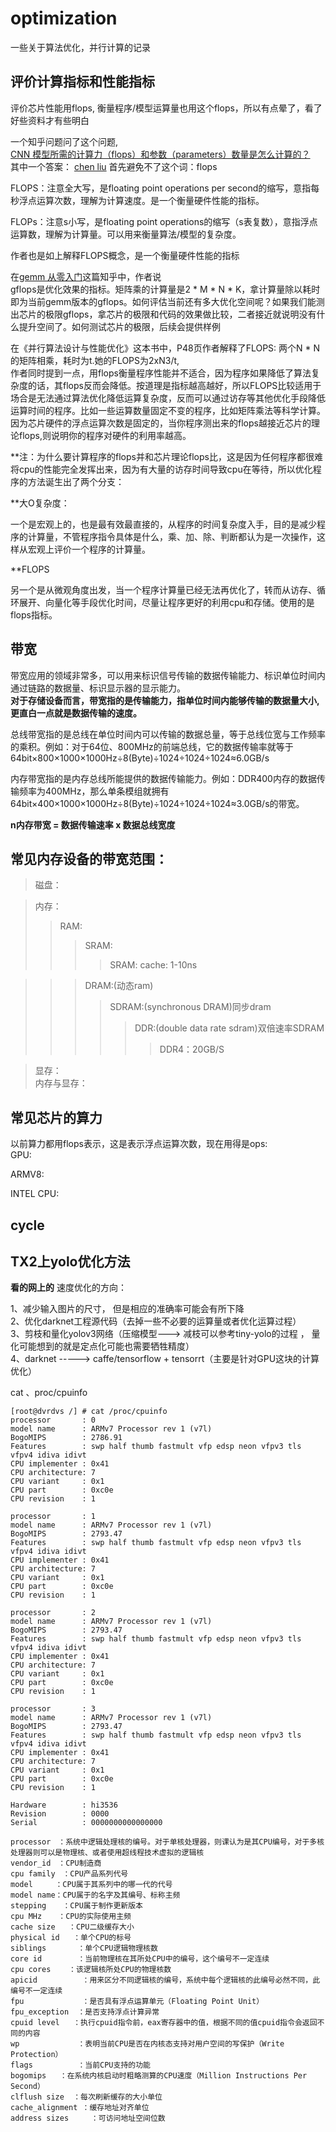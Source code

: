 # optimization
一些关于算法优化，并行计算的记录

## 评价计算指标和性能指标

评价芯片性能用flops, 衡量程序/模型运算量也用这个flops，所以有点晕了，看了好些资料才有些明白  

一个知乎问题问了这个问题,   
[CNN 模型所需的计算力（flops）和参数（parameters）数量是怎么计算的？](https://www.zhihu.com/question/65305385)   
其中一个答案： 
[chen liu](https://www.zhihu.com/question/65305385/answer/451060549)
首先避免不了这个词：flops   

FLOPS：注意全大写，是floating point operations per second的缩写，意指每秒浮点运算次数，理解为计算速度。是一个衡量硬件性能的指标。   

FLOPs：注意s小写，是floating point operations的缩写（s表复数），意指浮点运算数，理解为计算量。可以用来衡量算法/模型的复杂度。   



作者也是如上解释FLOPS概念，是一个衡量硬件性能的指标

在[gemm 从零入门](https://zhuanlan.zhihu.com/p/65436463)这篇知乎中，作者说   
gflops是优化效果的指标。矩阵乘的计算量是2 * M * N * K，拿计算量除以耗时即为当前gemm版本的gflops。如何评估当前还有多大优化空间呢？如果我们能测出芯片的极限gflops，拿芯片的极限和代码的效果做比较，二者接近就说明没有什么提升空间了。如何测试芯片的极限，后续会提供样例

在《并行算法设计与性能优化》这本书中，P48页作者解释了FLOPS: 两个N * N的矩阵相乘，耗时为t.她的FLOPS为2xN3/t,  
作者同时提到一点，用flops衡量程序性能并不适合，因为程序如果降低了算法复杂度的话，其flops反而会降低。按道理是指标越高越好，所以FLOPS比较适用于场合是无法通过算法优化降低运算复杂度，反而可以通过访存等其他优化手段降低运算时间的程序。比如一些运算数量固定不变的程序，比如矩阵乘法等科学计算。因为芯片硬件的浮点运算次数是固定的，当你程序测出来的flops越接近芯片的理论flops,则说明你的程序对硬件的利用率越高。

**注：为什么要计算程序的flops并和芯片理论flops比，这是因为任何程序都很难将cpu的性能完全发挥出来，因为有大量的访存时间导致cpu在等待，所以优化程序的方法诞生出了两个分支：

**大O复杂度：  

一个是宏观上的，也是最有效最直接的，从程序的时间复杂度入手，目的是减少程序的计算量，不管程序指令具体是什么，乘、加、除、判断都认为是一次操作，这样从宏观上评价一个程序的计算量。    

**FLOPS 

另一个是从微观角度出发，当一个程序计算量已经无法再优化了，转而从访存、循环展开、向量化等手段优化时间，尽量让程序更好的利用cpu和存储。使用的是flops指标。

 

## 带宽   
带宽应用的领域非常多，可以用来标识信号传输的数据传输能力、标识单位时间内通过链路的数据量、标识显示器的显示能力。  
**对于存储设备而言，带宽指的是传输能力，指单位时间内能够传输的数据量大小,更直白一点就是数据传输的速度。**    
   
总线带宽指的是总线在单位时间内可以传输的数据总量，等于总线位宽与工作频率的乘积。例如：对于64位、800MHz的前端总线，它的数据传输率就等于     64bit×800×1000×1000Hz÷8(Byte)÷1024÷1024÷1024≈6.0GB/s   
    
内存带宽指的是内存总线所能提供的数据传输能力。例如：DDR400内存的数据传输频率为400MHz，那么单条模组就拥有       64bit×400×1000×1000Hz÷8(Byte)÷1024÷1024÷1024≈3.0GB/s的带宽。   

**n内存带宽 = 数据传输速率 x 数据总线宽度**   
## 常见内存设备的带宽范围：   
   > 磁盘：  

   >内存：   
   >>RAM:    
   >>>SRAM: 
   >>>>SRAM: cache: 1-10ns

   >>>DRAM:(动态ram)      
   >>>>SDRAM:(synchronous DRAM)同步dram     
   >>>>>DDR:(double data rate sdram)双倍速率SDRAM   
   >>>>>>DDR4：20GB/S    
   
      
   >显存：  
   >内存与显存：  
   
   
## 常见芯片的算力  
以前算力都用flops表示，这是表示浮点运算次数，现在用得是ops:  
GPU:

ARMV8:

INTEL CPU:

## cycle




## TX2上yolo优化方法  

**看的网上的**
速度优化的方向：

1、减少输入图片的尺寸， 但是相应的准确率可能会有所下降  
2、优化darknet工程源代码（去掉一些不必要的运算量或者优化运算过程）  
3、剪枝和量化yolov3网络（压缩模型---> 减枝可以参考tiny-yolo的过程 ， 量化可能想到的就是定点化可能也需要牺牲精度）  
4、darknet -----> caffe/tensorflow + tensorrt（主要是针对GPU这块的计算优化）

cat 、proc/cpuinfo
```
[root@dvrdvs /] # cat /proc/cpuinfo
processor       : 0
model name      : ARMv7 Processor rev 1 (v7l)
BogoMIPS        : 2786.91
Features        : swp half thumb fastmult vfp edsp neon vfpv3 tls vfpv4 idiva idivt 
CPU implementer : 0x41
CPU architecture: 7
CPU variant     : 0x1
CPU part        : 0xc0e
CPU revision    : 1

processor       : 1
model name      : ARMv7 Processor rev 1 (v7l)
BogoMIPS        : 2793.47
Features        : swp half thumb fastmult vfp edsp neon vfpv3 tls vfpv4 idiva idivt 
CPU implementer : 0x41
CPU architecture: 7
CPU variant     : 0x1
CPU part        : 0xc0e
CPU revision    : 1

processor       : 2
model name      : ARMv7 Processor rev 1 (v7l)
BogoMIPS        : 2793.47
Features        : swp half thumb fastmult vfp edsp neon vfpv3 tls vfpv4 idiva idivt 
CPU implementer : 0x41
CPU architecture: 7
CPU variant     : 0x1
CPU part        : 0xc0e
CPU revision    : 1

processor       : 3
model name      : ARMv7 Processor rev 1 (v7l)
BogoMIPS        : 2793.47
Features        : swp half thumb fastmult vfp edsp neon vfpv3 tls vfpv4 idiva idivt 
CPU implementer : 0x41
CPU architecture: 7
CPU variant     : 0x1
CPU part        : 0xc0e
CPU revision    : 1

Hardware        : hi3536
Revision        : 0000
Serial          : 0000000000000000

processor　：系统中逻辑处理核的编号。对于单核处理器，则课认为是其CPU编号，对于多核处理器则可以是物理核、或者使用超线程技术虚拟的逻辑核
vendor_id　：CPU制造商      
cpu family　：CPU产品系列代号
model　　　：CPU属于其系列中的哪一代的代号
model name：CPU属于的名字及其编号、标称主频
stepping　  ：CPU属于制作更新版本
cpu MHz　  ：CPU的实际使用主频
cache size   ：CPU二级缓存大小
physical id   ：单个CPU的标号
siblings       ：单个CPU逻辑物理核数
core id        ：当前物理核在其所处CPU中的编号，这个编号不一定连续
cpu cores    ：该逻辑核所处CPU的物理核数
apicid          ：用来区分不同逻辑核的编号，系统中每个逻辑核的此编号必然不同，此编号不一定连续
fpu             ：是否具有浮点运算单元（Floating Point Unit）
fpu_exception  ：是否支持浮点计算异常
cpuid level   ：执行cpuid指令前，eax寄存器中的值，根据不同的值cpuid指令会返回不同的内容
wp             ：表明当前CPU是否在内核态支持对用户空间的写保护（Write Protection）
flags          ：当前CPU支持的功能
bogomips   ：在系统内核启动时粗略测算的CPU速度（Million Instructions Per Second）
clflush size  ：每次刷新缓存的大小单位
cache_alignment ：缓存地址对齐单位
address sizes     ：可访问地址空间位数
```
